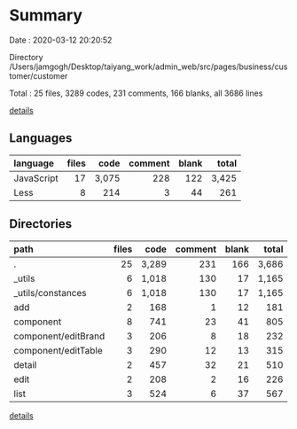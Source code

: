 # Summary

Date : 2020-03-12 20:20:52

Directory /Users/jamgogh/Desktop/taiyang_work/admin_web/src/pages/business/customer/customer

Total : 25 files,  3289 codes, 231 comments, 166 blanks, all 3686 lines

[details](details.md)

## Languages
| language | files | code | comment | blank | total |
| :--- | ---: | ---: | ---: | ---: | ---: |
| JavaScript | 17 | 3,075 | 228 | 122 | 3,425 |
| Less | 8 | 214 | 3 | 44 | 261 |

## Directories
| path | files | code | comment | blank | total |
| :--- | ---: | ---: | ---: | ---: | ---: |
| . | 25 | 3,289 | 231 | 166 | 3,686 |
| _utils | 6 | 1,018 | 130 | 17 | 1,165 |
| _utils/constances | 6 | 1,018 | 130 | 17 | 1,165 |
| add | 2 | 168 | 1 | 12 | 181 |
| component | 8 | 741 | 23 | 41 | 805 |
| component/editBrand | 3 | 206 | 8 | 18 | 232 |
| component/editTable | 3 | 290 | 12 | 13 | 315 |
| detail | 2 | 457 | 32 | 21 | 510 |
| edit | 2 | 208 | 2 | 16 | 226 |
| list | 3 | 524 | 6 | 37 | 567 |

[details](details.md)